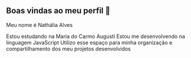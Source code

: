 ## Boas vindas ao meu perfil 💋

Meu nome é Nathália Alves 

Estou estudando na Maria do Carmo Augusti
Estou me desenvolvendo na linguagem JavaScript
Utilizo esse espaço para minha organização e compartilhamento dos meu projetos desenvolvidos

